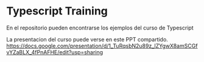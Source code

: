 # Typescript Training

En el repositorio pueden encontrarse los ejemplos del curso de Typescript

La presentacion del curso puede verse en este PPT compartido.
https://docs.google.com/presentation/d/1_TuRqsbN2u89z_lZYgwX8amSCGfvYZaBLX_4fPnAFHE/edit?usp=sharing
